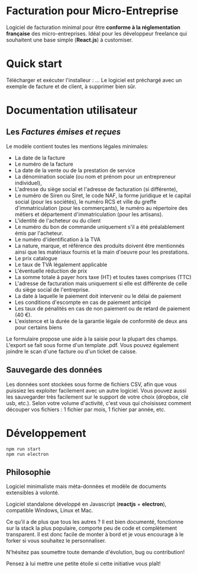 # Facturation pour Micro-Entreprise

Logiciel de facturation minimal pour être **conforme à la réglementation française** des micro-entreprises.
Idéal pour les développeur freelance qui souhaitent une base simple (**React.js**) à customiser.

# Quick start

Télécharger et exécuter l'installeur : ...
Le logiciel est préchargé avec un exemple de facture et de client, à supprimer bien sûr.

# Documentation utilisateur

## Les _Factures émises et reçues_ 

Le modèle contient toutes les mentions légales minimales:
- La date de la facture
- Le numéro de la facture
- La date de la vente ou de la prestation de service
- La dénomination sociale (ou nom et prénom pour un entrepreneur individuel),
- L'adresse du siège social et l'adresse de facturation (si différente),
- Le numéro de Siren ou Siret, le code NAF, la forme juridique et le capital social (pour les sociétés), le numéro RCS et ville du greffe d'immatriculation (pour les commerçants), le numéro au répertoire des métiers et département d'immatriculation (pour les artisans).
- L'identité de l'acheteur ou du client
- Le numéro du bon de commande uniquement s'il a été préalablement émis par l'acheteur.
- Le numéro d'identification à la TVA
- La nature, marque, et référence des produits doivent être mentionnés ainsi que les matériaux fournis et la main d'oeuvre pour les prestations.
- Le prix catalogue
- Le taux de TVA légalement applicable
- L'éventuelle réduction de prix
- La somme totale à payer hors taxe (HT) et toutes taxes comprises (TTC)
- L'adresse de facturation mais uniquement si elle est différente de celle du siège social de l'entreprise.
- La date à laquelle le paiement doit intervenir ou le délai de paiement
- Les conditions d'escompte en cas de paiement anticipé
- Les taux de pénalités en cas de non paiement ou de retard de paiement (40 €).
- L'existence et la durée de la garantie légale de conformité de deux ans pour certains biens

Le formulaire propose une aide à la saisie pour la plupart des champs.
L'export se fait sous forme d'un template .pdf.
Vous pouvez également joindre le scan d'une facture ou d'un ticket de caisse.



## Sauvegarde des données

Les données sont stockées sous forme de fichiers CSV, afin que vous puissiez les exploiter facilement avec un autre logiciel.
Vous pouvez aussi les sauvegarder très facilement sur le support de votre choix (dropbox, clé usb, etc.).
Selon votre volume d'activité, c'est vous qui choisissez comment découper vos fichiers : 1 fichier par mois, 1 fichier par année, etc.


# Développement
```
npm run start
npm run electron
```

## Philosophie

Logiciel minimaliste mais méta-données et modèle de documents extensibles à volonté.

Logiciel standalone développé en Javascript (**reactjs** + **electron**), compatible Windows, Linux et Mac.

Ce qu'il a de plus que tous les autres ? Il est bien documenté, fonctionne sur la stack la plus populaire, comporte peu de code et complètement transparent. Il est donc facile de monter à bord et je vous encourage à le forker si vous souhaitez le personnaliser. 

N'hésitez pas soumettre toute demande d'évolution, bug ou contribution! 

Pensez à lui mettre une petite étoile si cette initiative vous plaît!



